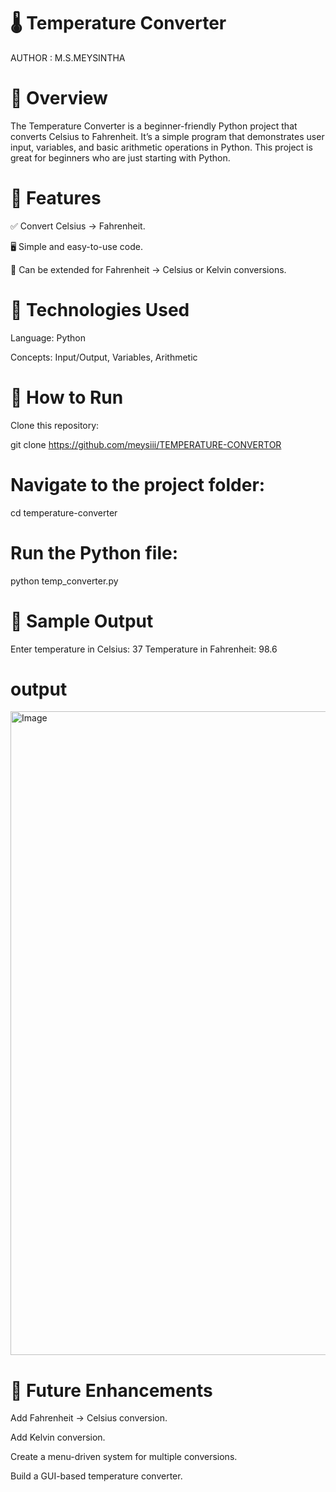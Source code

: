 # 🌡️ Temperature Converter

AUTHOR : M.S.MEYSINTHA

# 🔹 Overview

The Temperature Converter is a beginner-friendly Python project that converts Celsius to Fahrenheit. It’s a simple program that demonstrates user input, variables, and basic arithmetic operations in Python. This project is great for beginners who are just starting with Python.

# 🔹 Features

✅ Convert Celsius → Fahrenheit.

🖥️ Simple and easy-to-use code.

🔄 Can be extended for Fahrenheit → Celsius or Kelvin conversions.

# 🔹 Technologies Used

Language: Python

Concepts: Input/Output, Variables, Arithmetic

# 🔹 How to Run

Clone this repository:

git clone https://github.com/meysiii/TEMPERATURE-CONVERTOR


# Navigate to the project folder:

cd temperature-converter


# Run the Python file:

python temp_converter.py

# 🔹 Sample Output
Enter temperature in Celsius: 37
Temperature in Fahrenheit: 98.6

# output

<img width="1920" height="1030" alt="Image" src="https://github.com/user-attachments/assets/0be22def-ade5-44d6-a63c-d94d0d83baca" />

# 🔹 Future Enhancements

Add Fahrenheit → Celsius conversion.

Add Kelvin conversion.

Create a menu-driven system for multiple conversions.

Build a GUI-based temperature converter.
